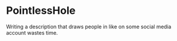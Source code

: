 # PointlessHole
Writing a description that draws people in like on some social media account wastes time.
